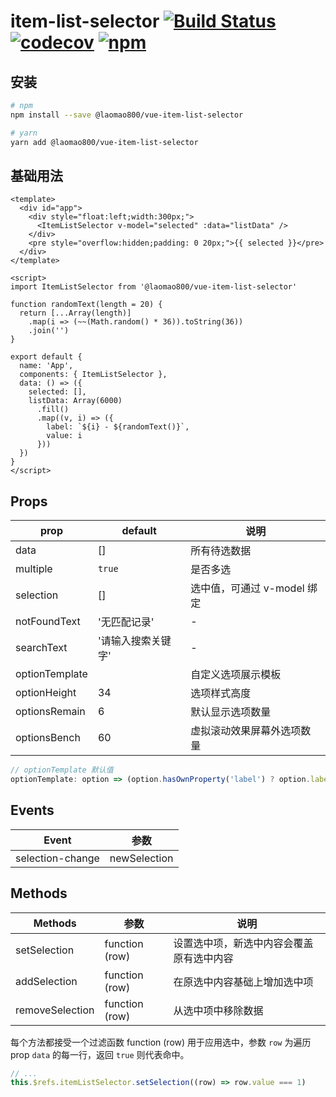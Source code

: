 # item-list-selector [![Build Status](https://travis-ci.org/laomao800/vue-item-list-selector.svg?branch=master)](https://travis-ci.org/laomao800/vue-item-list-selector) [![codecov](https://codecov.io/gh/laomao800/vue-item-list-selector/branch/master/graph/badge.svg)](https://codecov.io/gh/laomao800/vue-item-list-selector) [![npm](https://img.shields.io/npm/v/@laomao800/vue-item-list-selector.svg)](https://www.npmjs.com/package/@laomao800/vue-item-list-selector)

## 安装

```bash
# npm
npm install --save @laomao800/vue-item-list-selector

# yarn
yarn add @laomao800/vue-item-list-selector
```

## 基础用法

```vue
<template>
  <div id="app">
    <div style="float:left;width:300px;">
      <ItemListSelector v-model="selected" :data="listData" />
    </div>
    <pre style="overflow:hidden;padding: 0 20px;">{{ selected }}</pre>
  </div>
</template>

<script>
import ItemListSelector from '@laomao800/vue-item-list-selector'

function randomText(length = 20) {
  return [...Array(length)]
    .map(i => (~~(Math.random() * 36)).toString(36))
    .join('')
}

export default {
  name: 'App',
  components: { ItemListSelector },
  data: () => ({
    selected: [],
    listData: Array(6000)
      .fill()
      .map((v, i) => ({
        label: `${i} - ${randomText()}`,
        value: i
      }))
  })
}
</script>
```

## Props

| prop           | default            | 说明                        |
| -------------- | ------------------ | --------------------------- |
| data           | []                 | 所有待选数据                |
| multiple       | `true`             | 是否多选                    |
| selection      | []                 | 选中值，可通过 v-model 绑定 |
| notFoundText   | '无匹配记录'       | -                           |
| searchText     | '请输入搜索关键字' | -                           |
| optionTemplate |                    | 自定义选项展示模板          |
| optionHeight   | 34                 | 选项样式高度                |
| optionsRemain  | 6                  | 默认显示选项数量            |
| optionsBench   | 60                 | 虚拟滚动效果屏幕外选项数量  |

```js
// optionTemplate 默认值
optionTemplate: option => (option.hasOwnProperty('label') ? option.label : '')
```

## Events

| Event            | 参数         |
| ---------------- | ------------ |
| selection-change | newSelection |

## Methods

| Methods         | 参数           | 说明                                     |
| --------------- | -------------- | ---------------------------------------- |
| setSelection    | function (row) | 设置选中项，新选中内容会覆盖原有选中内容 |
| addSelection    | function (row) | 在原选中内容基础上增加选中项             |
| removeSelection | function (row) | 从选中项中移除数据                       |

每个方法都接受一个过滤函数 function (row) 用于应用选中，参数 `row` 为遍历 prop `data` 的每一行，返回 `true` 则代表命中。

```javascript
// ...
this.$refs.itemListSelector.setSelection((row) => row.value === 1)
```
